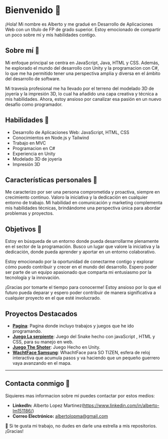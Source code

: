 # Bienvenido 👋

¡Hola! Mi nombre es Alberto y me gradué en Desarrollo de Aplicaciones Web con un título de FP de grado superior. Estoy emocionado de compartir un poco sobre mí y mis habilidades contigo.

## Sobre mí 🏦
Mi enfoque principal se centra en JavaScript, Java, HTML y CSS. Además, he explorado el mundo del desarrollo con Unity y la programacion con C#, lo que me ha permitido tener una perspectiva amplia y diversa en el ámbito del desarrollo de software.

Mi travesía profesional me ha llevado por el terreno del modelado 3D de joyería y la impresión 3D, lo cual ha añadido una capa creativa y técnica a mis habilidades. Ahora, estoy ansioso por canalizar esa pasión en un nuevo desafío como programador.

## Habilidades 🌱
- Desarrollo de Aplicaciones Web: JavaScript, HTML, CSS
- Conocimientos en Node.js y Tailwind
- Trabajo en MVC
- Programacion en C#
- Experiencia en Unity
- Modelado 3D de joyería
- Impresión 3D

## Características personales 🙋
Me caracterizo por ser una persona comprometida y proactiva, siempre en crecimiento continuo. Valoro la iniciativa y la dedicación en cualquier entorno de trabajo. Mi habilidad en comunicación y marketing complementa mis habilidades técnicas, brindándome una perspectiva única para abordar problemas y proyectos.

## Objetivos 🚀
Estoy en búsqueda de un entorno donde pueda desarrollarme plenamente en el sector de la programación. Busco un lugar que valore la iniciativa y la dedicación, donde pueda aprender y aportar en un entorno colaborativo.

Estoy emocionado por la oportunidad de conectarme contigo y explorar cómo puedo contribuir y crecer en el mundo del desarrollo. Espero poder ser parte de un equipo apasionado que comparta mi entusiasmo por la tecnología y la innovación.

¡Gracias por tomarte el tiempo para conocerme! Estoy ansioso por lo que el futuro pueda deparar y espero poder contribuir de manera significativa a cualquier proyecto en el que esté involucrado.

## Proyectos Destacados

- **[Pagina](krngdev.github.io/)**: Pagina donde incluyo trabajos y juegos que he ido programando.
- **[Juego La serpiente](https://github.com/KRNGDev/krngdev.github.io/tree/main/Serpiente)**: Juego del Snake hecho con javaScript , HTML y CSS, para su manejo en web.
- **[Juego The Shoter](https://github.com/KRNGDev/krngdev.github.io/tree/main/The%20Shooter)**: Juego Hecho en Unity.
- **[WachtFace Samsung](https://github.com/KRNGDev/WachtFace)**: WhachtFace para SO TIZEN, esfera de reloj interactiva que acumula pasos y va haciendo que un pequeño guerrero vaya avanzando en el mapa.

---

## Contacta conmigo 💫
Siquieres mas informacion sobre mi puedes contactar por estos medios:

- **LinkedIn:** Alberto Lopez Martinez(https://www.linkedin.com/in/alberto-lm151186/)
- **Correo Electrónico:** albertolopma@gmail.com

🚀 Si te gusta mi trabajo, no dudes en darle una estrella a mis repositorios. ¡Gracias!
